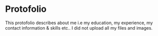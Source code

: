 # Protofolio
This protofolio describes about me i.e my education, my experience, my contact information & skills etc..
I did not upload all my files and images.
